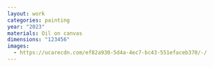 ```yaml
---
layout: work
categories: painting
year: "2023"
materials: Oil on canvas
dimensions: "123456"
images:
  - https://ucarecdn.com/ef82a930-5d4a-4ec7-bc43-551efaceb370/-/
---
```

